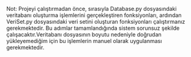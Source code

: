 Not: Projeyi çalıştırmadan önce, sırasıyla Database.py dosyasındaki veritabanı oluşturma işlemlerini gerçekleştiren fonksiyonları, 
ardından VeriSet.py dosyasındaki veri setini oluşturan fonksiyonları çalıştırmanız gerekmektedir. Bu adımlar tamamlandığında 
sistem sorunsuz şekilde çalışacaktır.Veritabanı dosyasının boyutu nedeniyle doğrudan yükleyemediğim için bu işlemlerin manuel olarak 
uygulanması gerekmektedir.
